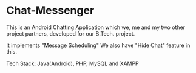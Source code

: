 # Chat-Messenger
This is an Android Chatting Application which we, me and my two other project partners, developed for our B.Tech. project.

It implements "Message Scheduling"
We also have "Hide Chat" feature in this.

Tech Stack: Java(Android), PHP, MySQL and XAMPP

